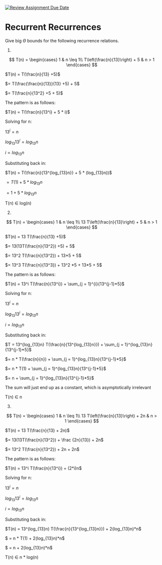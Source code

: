 [![Review Assignment Due Date](https://classroom.github.com/assets/deadline-readme-button-24ddc0f5d75046c5622901739e7c5dd533143b0c8e959d652212380cedb1ea36.svg)](https://classroom.github.com/a/8KYthzwp)
# Recurrent Recurrences

Give big $\Theta$ bounds for the following recurrence relations.

1.
$$ T(n) =
    \begin{cases}
        1 & n \leq 1\\
        T\left(\frac{n}{13}\right) + 5 & n > 1
    \end{cases}
$$

$T(n) = T(\frac{n}{13} +5)$

$= T(\frac{\frac{n}{13}}{13} +5) + 5$

$= T(\frac{n}{13^2} +5 + 5)$

The pattern is as follows:

$T(n) = T(\frac{n}{13^i} + 5 * i)$

Solving for n:

$13^i = n$

$log_{13}13^i = log_{13}n$

$i = log_{13}n$

Substituting back in:

$T(n) = T(\frac{n}{13^{log_{13}n}} + 5 * (log_{13}n))$

$= T(1) + 5*log_{13}n$

$= 1 + 5*log_{13}n$

T(n) $\in$ log(n)

2.
$$ T(n) =
    \begin{cases}
        1 & n \leq 1\\
        13 T\left(\frac{n}{13}\right) + 5 & n > 1
    \end{cases}
$$

$T(n) = 13 T(\frac{n}{13} +5)$

$= 13(13T(\frac{n}{13^2}) +5) + 5$

$= 13^2 T(\frac{n}{13^2}) + 13*5 + 5$

$= 13^3 T(\frac{n}{13^3}) + 13^2 *5 + 13*5 + 5$

The pattern is as follows:

$T(n) = 13^i T(\frac{n}{13^i}) + \sum_{j = 1}^{i}{13^{j-1}*5}$

Solving for n:

$13^i = n$

$log_{13}13^i = log_{13}n$

$i = log_{13}n$

Substituting back in:

$T = 13^{log_{13}n} T(\frac{n}{13^{log_{13}n}}) + \sum_{j = 1}^{log_{13}n}{13^{j-1}*5}$

$= n * T(\frac{n}{n}) + \sum_{j = 1}^{log_{13}n}{13^{j-1}*5}$

$= n * T(1) + \sum_{j = 1}^{log_{13}n}{13^{j-1}*5}$

$= n + \sum_{j = 1}^{log_{13}n}{13^{j-1}*5}$

The sum will just end up as a constant, which is asymptotically irrelevant  

T(n) $\in$ n

3.
$$ T(n) =
    \begin{cases}
        1 & n \leq 1\\
        13 T\left(\frac{n}{13}\right) + 2n & n > 1
    \end{cases}
$$

$T(n) = 13 T(\frac{n}{13} + 2n)$

$= 13(13T(\frac{n}{13^2}) + \frac {2n}{13}) + 2n$

$= 13^2 T(\frac{n}{13^2}) + 2n + 2n$

The pattern is as follows:

$T(n) = 13^i T(\frac{n}{13^i}) + (2*i)n$

Solving for n:

$13^i = n$

$log_{13}13^i = log_{13}n$

$i = log_{13}n$

Substituting back in:

$T(n) = 13^(log_{13}n) T(\frac{n}{13^{log_{13}n}}) + 2(log_{13}n)*n$

$ = n * T(1) + 2(log_{13}n)*n$

$ = n + 2(log_{13}n)*n$ 

T(n) $\in$ n * log(n)
